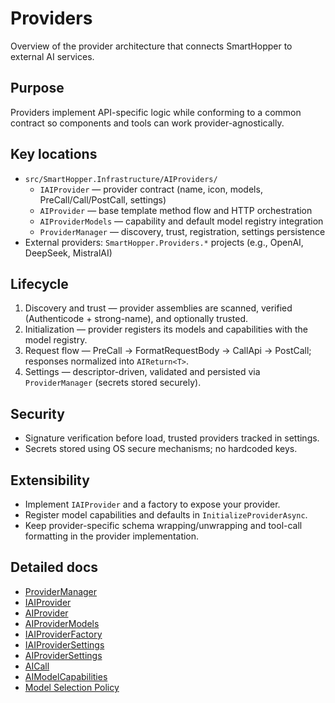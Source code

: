 # Providers

Overview of the provider architecture that connects SmartHopper to external AI services.

## Purpose

Providers implement API-specific logic while conforming to a common contract so components and tools can work provider-agnostically.

## Key locations

- `src/SmartHopper.Infrastructure/AIProviders/`
  - `IAIProvider` — provider contract (name, icon, models, PreCall/Call/PostCall, settings)
  - `AIProvider` — base template method flow and HTTP orchestration
  - `AIProviderModels` — capability and default model registry integration
  - `ProviderManager` — discovery, trust, registration, settings persistence
- External providers: `SmartHopper.Providers.*` projects (e.g., OpenAI, DeepSeek, MistralAI)

## Lifecycle

1. Discovery and trust — provider assemblies are scanned, verified (Authenticode + strong-name), and optionally trusted.
2. Initialization — provider registers its models and capabilities with the model registry.
3. Request flow — PreCall → FormatRequestBody → CallApi → PostCall; responses normalized into `AIReturn<T>`.
4. Settings — descriptor-driven, validated and persisted via `ProviderManager` (secrets stored securely).

## Security

- Signature verification before load, trusted providers tracked in settings.
- Secrets stored using OS secure mechanisms; no hardcoded keys.

## Extensibility

- Implement `IAIProvider` and a factory to expose your provider.
- Register model capabilities and defaults in `InitializeProviderAsync`.
- Keep provider-specific schema wrapping/unwrapping and tool-call formatting in the provider implementation.

## Detailed docs

- [ProviderManager](./ProviderManager.md)
- [IAIProvider](./IAIProvider.md)
- [AIProvider](./AIProvider.md)
- [AIProviderModels](./AIProviderModels.md)
- [IAIProviderFactory](./IAIProviderFactory.md)
- [IAIProviderSettings](./IAIProviderSettings.md)
- [AIProviderSettings](./AIProviderSettings.md)
- [AICall](./AICall/index.md)
- [AIModelCapabilities](./AIModelCapabilities.md)
- [Model Selection Policy](./ModelSelection.md)
